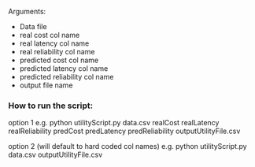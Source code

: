 Arguments:
- Data file
- real cost col name
- real latency col name 
- real reliability col name
- predicted cost col name
- predicted latency col name 
- predicted reliability col name
- output file name

### How to run the script:
option 1
e.g.
python utilityScript.py data.csv realCost realLatency realReliability predCost predLatency predReliability outputUtilityFile.csv

option 2 (will default to hard coded col names)
e.g.
python utilityScript.py data.csv outputUtilityFile.csv